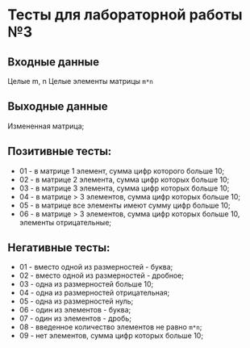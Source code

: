 # Тесты для лабораторной работы №3

## Входные данные
Целые m, n
Целые элементы матрицы ```m*n```

## Выходные данные
Измененная матрица;

## Позитивные тесты:
- 01 - в матрице 1 элемент, сумма цифр которого больше 10;
- 02 - в матрице 2 элемента, сумма цифр которых больше 10;
- 03 - в матрице 3 элемента, сумма цифр которых больше 10;
- 04 - в матрице > 3 элементов, сумма цифр которых больше 10;
- 05 - в матрице все элементы имеют сумму цифр больше 10;
- 06 - в матрице > 3 элементов, сумма цифр которых больше 10, элементы отрицательные;

## Негативные тесты:
- 01 - вместо одной из размерностей - буква;
- 02 - вместо одной из размерностей - дробное;
- 03 - одна из размерностей больше 10;
- 04 - одна из размерностей отрицательная;
- 05 - одна из размерностей нуль;
- 06 - один из элементов - буква;
- 07 - один из элементов - дробь;
- 08 - введенное количество элементов не равно ```m*n```;
- 09 - нет элементов, сумма цифр которых больше 10;

